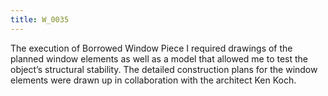 ```yaml
---
title: W_0035
---
```

The execution of Borrowed Window Piece I required drawings of the planned window elements as well as a model that allowed me to test the object’s structural stability. The detailed construction plans for the window elements were drawn up in collaboration with the architect Ken Koch.
